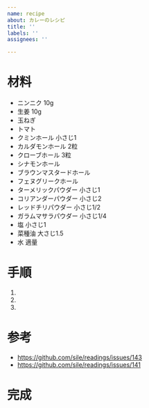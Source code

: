 ```yaml
---
name: recipe
about: カレーのレシピ
title: ''
labels: ''
assignees: ''

---
```


材料
===

- ニンニク 10g
- 生姜 10g
- 玉ねぎ
- トマト
- クミンホール 小さじ1
- カルダモンホール 2粒
- クローブホール 3粒
- シナモンホール
- ブラウンマスタードホール
- フェヌグリークホール
- ターメリックパウダー 小さじ1
- コリアンダーパウダー 小さじ2
- レッドチリパウダー 小さじ1/2
- ガラムマサラパウダー 小さじ1/4
- 塩 小さじ1
- 菜種油 大さじ1.5
- 水 適量

手順
===

1. 
2. 
3. 

参考
===

- https://github.com/sile/readings/issues/143
- https://github.com/sile/readings/issues/141

完成
===
